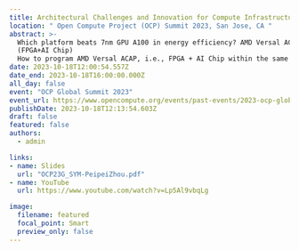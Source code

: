 ```yaml
---
title: Architectural Challenges and Innovation for Compute Infrastructure Co-Design 
location: " Open Compute Project (OCP) Summit 2023, San Jose, CA "
abstract: >-
  Which platform beats 7nm GPU A100 in energy efficiency? AMD Versal ACAP
  (FPGA+AI Chip)
  How to program AMD Versal ACAP, i.e., FPGA + AI Chip within the same chip die for deep learning applications in 10 lines of code? Use CHARM
date: 2023-10-18T12:00:54.557Z
date_end: 2023-10-18T16:00:00.000Z
all_day: false
event: "OCP Global Summit 2023"
event_url: https://www.opencompute.org/events/past-events/2023-ocp-global-summit
publishDate: 2023-10-18T12:13:54.603Z
draft: false
featured: false
authors:
  - admin

links:
- name: Slides
  url: "OCP23G_SYM-PeipeiZhou.pdf" 
- name: YouTube 
  url: https://www.youtube.com/watch?v=Lp5Al9vbqLg 

image:
  filename: featured
  focal_point: Smart
  preview_only: false
---
```

